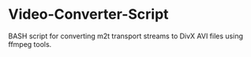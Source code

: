 Video-Converter-Script
======================

BASH script for converting m2t transport streams to DivX AVI files using ffmpeg tools.
